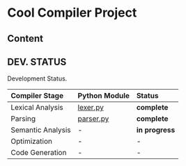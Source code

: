 # Cool Compiler Project

## Content

## DEV. STATUS

Development Status.

| Compiler Stage     | Python Module                         | Status                      |
|:-------------------|:--------------------------------------|:----------------------------|
| Lexical Analysis   | [lexer.py](/lexer.py)                 | **complete**             |
| Parsing            | [parser.py](/parser.py)               | **complete**             |
| Semantic Analysis  | -                                     | **in progress**                           |
| Optimization       | -                                     | -                           |
| Code Generation    | -                                     | -                           |